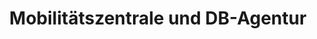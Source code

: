 ---
title: "Mobilitätszentrale und DB-Agentur"
url: /isny-im-allgaeu/mobilitaetszentrale-und-db-agentur/
shop: Reisebüro
---